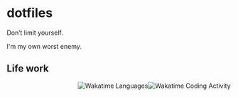 # dotfiles

Don’t limit yourself.

I'm my own worst enemy.

## Life work

<p align="center">
  <img style="float: right;" src="https://wakatime.com/share/@zchee/d2afe334-81c6-4ec8-8cb9-4ff80f2f7864.svg" alt="Wakatime Coding Activity"/>
  <img style="float: right;" src="https://wakatime.com/share/@zchee/f28fc4bf-dd72-4b57-bc03-8b3494059c33.svg" alt="Wakatime Languages"/>
</p>
